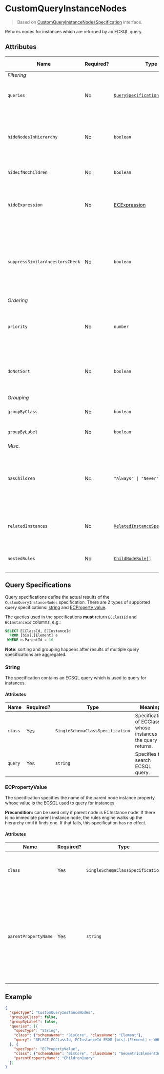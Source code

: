 # CustomQueryInstanceNodes

> Based on [CustomQueryInstanceNodesSpecification]($presentation-common) interface.

Returns nodes for instances which are returned by an ECSQL query.

## Attributes

| Name                            | Required? | Type                                                                                | Default     | Meaning                                                                                                                                   | Performance Notes |
| ------------------------------- | --------- | ----------------------------------------------------------------------------------- | ----------- | ----------------------------------------------------------------------------------------------------------------------------------------- | ----------------- |
| *Filtering*                     |
| `queries`                       | No        | [`QuerySpecification[]`](#query-specifications)                                     | `[]`        | Specifications of queries used to create the content.                                                                                     |
| `hideNodesInHierarchy`          | No        | `boolean`                                                                           | `false`     | Hide instance nodes provided by this specification and directly show their children.                                                      | Expensive         |
| `hideIfNoChildren`              | No        | `boolean`                                                                           | `false`     | Hide nodes if they don't have children.                                                                                                   | Expensive         |
| `hideExpression`                | No        | [ECExpression](./ECExpressions.md#specification)                                    | `""`        | An ECExpression that indicates whether a node should be hidden or not.                                                                    | Expensive         |
| `suppressSimilarAncestorsCheck` | No        | `boolean`                                                                           | `false`     | Suppress similar ancestor nodes' checking when creating nodes based on this specification. [See more](./InfiniteHierarchiesPrevention.md) |
| *Ordering*                      |
| `priority`                      | No        | `number`                                                                            | `1000`      | Changes the order of specifications used to create nodes for specific branch.                                                             |
| `doNotSort`                     | No        | `boolean`                                                                           | `false`     | Suppress default sorting of nodes returned by this specification.                                                                         | Improves          |
| *Grouping*                      |
| `groupByClass`                  | No        | `boolean`                                                                           | `true`      | Group instances by ECClass                                                                                                                |
| `groupByLabel`                  | No        | `boolean`                                                                           | `true`      | Group instances by label                                                                                                                  | Expensive         |
| *Misc.*                         |
| `hasChildren`                   | No        | `"Always" \| "Never" \| "Unknown"`                                                  | `"Unknown"` | Tells the rules engine that nodes produced using this specification always or never have children.                                        | Improves          |
| `relatedInstances`              | No        | [`RelatedInstanceSpecification[]`](../Common-Rules/RelatedInstanceSpecification.md) | `[]`        | Specifications of [related instances](../Common-Rules/RelatedInstanceSpecification.md) that can be used in nodes' creation.               |
| `nestedRules`                   | No        | [`ChildNodeRule[]`](./ChildNodeRule.md)                                             | `[]`        | Specifications of [nested child node rules](./Terminology.md#nested-rule).                                                                |

## Query Specifications

Query specifications define the actual results of the `CustomQueryInstanceNodes` specification. There are 2 types of supported query specifications: [string](#string)
and [ECProperty value](#ecpropertyvalue).

The queries used in the specifications **must** return `ECClassId` and `ECInstanceId` columns, e.g.:

```SQL
SELECT ECClassId, ECInstanceId
  FROM [bis].[Element] e
 WHERE e.ParentId = 10
```

**Note:** sorting and grouping happens after results of multiple query specifications are
aggregated.

### String

The specification contains an ECSQL query which is used to query for instances.

#### Attributes

| Name    | Required? | Type                             | Meaning                                                     |
| ------- | --------- | -------------------------------- | ----------------------------------------------------------- |
| `class` | Yes       | `SingleSchemaClassSpecification` | Specification of ECClass whose instances the query returns. |
| `query` | Yes       | `string`                         | Specifies the search ECSQL query.                           |

### ECPropertyValue

The specification specifies the name of the parent node instance property whose
value is the ECSQL used to query for instances.

**Precondition:** can be used only if parent node is ECInstance node.
If there is no immediate parent instance node, the rules engine walks
up the hierarchy until it finds one. If that fails, this specification
has no effect.

#### Attributes

| Name                 | Required? | Type                             | Meaning                                                                                                                                                        |
| -------------------- | --------- | -------------------------------- | -------------------------------------------------------------------------------------------------------------------------------------------------------------- |
| `class`              | Yes       | `SingleSchemaClassSpecification` | Specification of ECClass whose instances the query returns.                                                                                                    |
| `parentPropertyName` | Yes       | `string`                         | Specifies name of the parent instance property whose value contains the ECSQL query. **Warning:** the property whose name is specified must be of string type. |

## Example

```JSON
{
  "specType": "CustomQueryInstanceNodes",
  "groupByClass": false,
  "groupByLabel": false,
  "queries": [{
    "specType": "String",
    "class": {"schemaName": "BisCore", "className": "Element"},
    "query": "SELECT ECClassId, ECInstanceId FROM [bis].[Element] e WHERE e.ParentId = 10"
  }, {
    "specType": "ECPropertyValue",
    "class": {"schemaName": "BisCore", "className": "GeometricElement3d"},
    "parentPropertyName": "ChildrenQuery"
  }]
}
```
